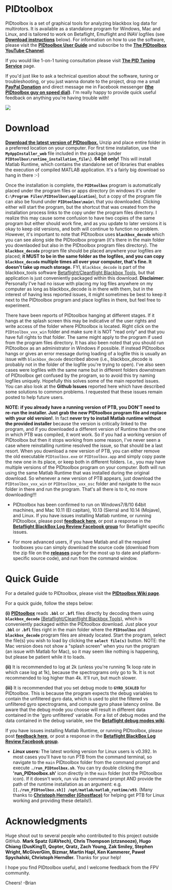 
# PIDtoolbox

PIDtoolbox is a set of graphical tools for analyzing blackbox log data for multirotors. It is available as a standalone program for Windows, Mac and Linux, and is tailored to work on Betaflight, Emuflight and INAV logfiles (see [**Download instructions**](https://github.com/bw1129/PIDtoolbox#download) below). For information on how to use the software, please visit the [**PIDtoolbox User Guide**](https://github.com/bw1129/PIDtoolbox/wiki/PIDtoolbox-user-guide) and subscribe to the [**The PIDtoolbox YouTube Channel**](https://www.youtube.com/channel/UCY2CVnWGEeRlyxOXVsHS_fA).

If you would like 1-on-1 tuning consultation please visit **[The PID Tuning Service](https://github.com/bw1129/PIDtoolbox/wiki/Professional%20Tuning%20Service)** page.

If you'd just like to ask a technical question about the software, tuning or troubleshooting, or you just wanna donate to the project, drop me a small **[PayPal Donation](https://paypal.me/PIDtoolbox?country.x=CA&locale.x=en_US)** and direct message me in Facebook messenger **([the PIDtoolbox guy on speed dial](https://www.facebook.com/ThePIDtoolboxGuy))**. I'm really happy to provide quick useful feedback on anything you're having trouble with!

![](images/PIDtoolbox_v0.32.png)

# Download

**<a href="https://github.com/bw1129/PIDtoolbox/releases" target="blank">Download the latest version of PIDtoolbox.</a>** Unzip and place entire folder in a preferred location on your computer. For first time installation, use the **`MyAppInstaller_web`** file included in the package (under **`PIDtoolbox\runtime_installation_file\`**). **64 bit only!** This will install Matlab Runtime, which contains the standalone set of libraries that enables the execution of compiled MATLAB application. It's a fairly big download so hang in there :-) 

Once the installation is complete, the **`PIDtoolbox`** program is automatically placed under the program files or apps directory (in windows it's under **`C:\Program Files\PIDtoolbox\application`**), but a copy of the program file can also be found under **`PIDtoolbox\main\`** that you downloaded. Clicking either will start the program, but the shortcut that was created from the installation process links to the copy under the program files directory. I realize this may cause some confusion to have two copies of the same program but either should work fine, and as you update to later versions it is okay to keep old versions, and both will continue to function no problem. However, it's important to note that PIDtoolbox uses **`blackbox_decode`** which you can see along side the PIDtoolbox program (it's there in the main folder you downlaoded but also in the PIDtoolbox program files directory). The **`blackbox_decode`** program file should be placed anywhere your logfiles are placed; **it MUST to be in the same folder as the logfiles, and you can copy `blackbox_decode` multiple times all over your computer, that's fine. It doesn't take up much storage.** FYI, `Blackbox_decode` is part of the blackbox_tools software <a href="https://github.com/betaflight/blackbox-tools" target="blank">Betaflight/Cleanflight Blackbox Tools</a>, but that application is just conveniently packaged within this download. **Disclaimer**: Personally I've had no issue with placing my log files anywhere on my computer as long as blackbox_decode is in there with them, but in the interest of having less reported issues, it might sometimes be best to keep it next to the PIDtoolbox program and place logfiles in there, but feel free to experiment. 

There have been reports of PIDtoolbox hanging at different stages. If it hangs at the splash screen this may be indicative of the user rights and write access of the folder where PIDtoolbox is located. Right click on the `PIDtoolbox_vxx_win` folder and make sure it is NOT "read only" and that you have full rights to that folder. The same might apply to the program if used from the program files directory. It has also been noted that you should run PIDtoolbox as an administrator in Windows if possible. If instead PIDtoolbox hangs or gives an error message during loading of a logfile this is usually an issue with `blackbox_decode` described above (i.e., blackbox_decode is probably not in the folder of the logfile you're trying to open). I've also seen cases were logfiles with the same name but in different folders downstream of PIDtoolbox get confused by the program, so to avoid this try naming logfiles uniquely. Hopefully this solves some of the main reported issues. You can also look at the **Github Issues** reported here which have described some solutions to common problems. I requested that these issues remain posted to help future users.

**NOTE: if you already have a running version of PTB, you DON'T need to re-run the installer. Just grab the new PIDtoolbox program file and replace with your old version!**. In fact **never try to install Matlab runtime without the provided installer** because the version is critically linked to the program, and if you downloaded a different version of Runtime than the one in which PTB was compiled, it wont work. So if you had a working version of PIDtoolbox but then it stops working from some reason, I've never seen a case where reinstalling runtime resolved the issue, so that should be a last resort. When you download a new version of PTB, you can either remove the old executable `PIDtoolbox.exe` or `PIDtoolbox.app` and simply copy paste the new one in its place, or keep both in different folders. I.e.,  you may have multiple versions of the PIDtoolbox program on your computer. Both will run using the same Matlab Runtime that was installed during the original download. So whenever a new version of PTB appears, just download the `PIDtoolbox_vxx_win` or `PIDtoolbox_vxx_osc` folder and navigate to the `main` folder in there and run the program. That's all there is to it, no more downloading!!!

* PIDtoolbox has been confirmed to run on Windows7/8/10 64bit machines, and Mac 10.11 (El capitan), 10.13 (Sierra) and 10.14 (Mojave), and Linux. If you have issues installing Matlab runtime, or running PIDtoolbox, please post **<a href="https://github.com/bw1129/PIDtoolbox/issues" target="blank">feedback here</a>**, or post a response in the **<a href="https://www.facebook.com/groups/291745494678694/?ref=bookmarks" target="blank">Betaflight BlackBox Log Review Facebook group</a>** for Betaflight specific issues.

* For more advanced users, if you have Matlab and all the required toolboxes you can simply download the source code (download from the zip file on the **<a href="https://github.com/bw1129/PIDtoolbox/releases" target="blank">releases</a>** page for the most up to date and platform-specific source code), and run from the command window. 


# Quick Guide

For a detailed guide to PIDtoolbox, please visit the **<a href="https://github.com/bw1129/PIDtoolbox/wiki/PIDtoolbox-user-guide" target="blank">PIDtoolbox Wiki page</a>**.

For a quick guide, follow the steps below:

**(i)** **<a href="https://github.com/bw1129/PIDtoolbox/releases" target="blank">PIDtoolbox</a>** reads **`.bbl`** or **`.bfl`** files directly by decoding them using **`blackbox_decode`** <a href="https://github.com/betaflight/blackbox-tools" target="blank">(Betaflight/Cleanflight Blackbox Tools)</a>, which is conveniently packaged within the PIDtoolbox download. Just place your **`.bbl`** or **`.bfl`** files right in the main folder where the **`PIDtoolbox`** and **`blackbox_decode`** program files are already located. Start the program, select the file(s) you wish to load by clicking the **`select file(s)`** button. NOTE: the Mac version does not show a "splash screen" when you run the program (an issue with Matlab for Mac), so it may seem like nothing is happening, but please be patient while it to loads.

**(ii)** It is recommended to log at 2k (unless you're running 1k loop rate in which case log at 1k), because the spectrograms only go to 1k. It is not recommended to log higher than 4k. It'll run, but much slower.

**(iii)** It is recommended that you set debug mode to **`GYRO_SCALED`** for PIDtoolbox. This is because the program expects the debug variables to contain the unfiltered gyro data, which is used to plot the filtered vs unfiltered gyro spectrograms, and compute gyro phase latency online. Be aware that the debug mode you choose will result in different data contained in the 'gyro unfiltered' variable. For a list of debug modes and the data contained in the debug variable, see the **<a href="https://github.com/betaflight/betaflight/wiki/Debug-Modes" target="blank">Betaflight debug modes wiki</a>**.

If you have issues installing Matlab Runtime, or running PIDtoolbox, please post **<a href="https://github.com/bw1129/PIDtoolbox/issues" target="blank">feedback here</a>**, or post a response in the **<a href="https://www.facebook.com/groups/291745494678694/?ref=bookmarks" target="blank">Betaflight BlackBox Log Review Facebook group</a>**.

* ***Linux users:*** 
The latest working version for Linux users is v0.392. In most cases you'll have to run PTB from the command terminal, so navigate to the `main` PIDtoolbox folder from the command prompt and execute **`./run_PIDtoolbox.sh`**. You can try double clicking the **'run_PIDtoolbox.sh'** icon directly in the `main` folder (not the PIDtoolbox icon). If it doesn't work, run via the command prompt AND provide the path of the runtime installation as an argument:	e.g. **`[[./run_PIDtoolbox.sh]] /opt/matlab/matlab_runtime/v93`**. (Many thanks to **<a href="https://github.com/ghostface" target="blank">Christoph Herndler (Ghostface)</a>** for helping get PTB for Linux working and providing these details!). 

# Acknowledgments

Huge shout out to several people who contributed to this project outside GitHub. 
**Mark Spatz (UAVtech), Chris Thompson (ctzsnooze), Hugo Chiang (DusKing1), Qopter, Qratz, Zach Young, Zak Smiley, Stephen Wright, McGiverGim, Bizmar, Martin Hapl, Ken Kammerer, Paweł Spychalski, Christoph Herndler.** Thanks for your help!

 I hope you find PIDtoolbox useful, and I welcome feedback from the FPV community.

Cheers! -Brian

